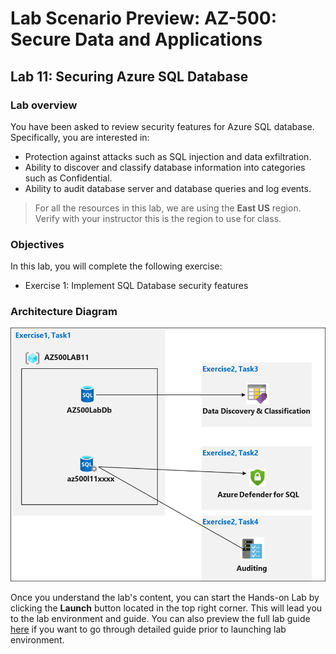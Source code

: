 # Lab Scenario Preview: AZ-500: Secure Data and Applications

## Lab 11: Securing Azure SQL Database

### Lab overview

You have been asked to review security features for Azure SQL database. Specifically, you are interested in:
- Protection against attacks such as SQL injection and data exfiltration. 
- Ability to discover and classify database information into categories such as Confidential. 
- Ability to audit database server and database queries and log events. 

> For all the resources in this lab, we are using the **East US** region. Verify with your instructor this is the region to use for class. 

### Objectives

In this lab, you will complete the following exercise:
- Exercise 1: Implement SQL Database security features

### Architecture Diagram

![](media/AZ-500-LSP-Mod-3-2.png)

Once you understand the lab's content, you can start the Hands-on Lab by clicking the **Launch** button located in the top right corner. This will lead you to the lab environment and guide. You can also preview the full lab guide [here](https://experience.cloudlabs.ai/#/labguidepreview/045da0f5-294c-484d-a0db-972d7f081aa4) if you want to go through detailed guide prior to launching lab environment.
